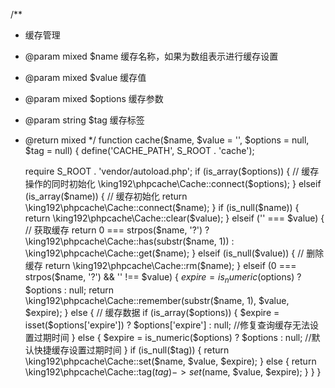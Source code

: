 /**
 * 缓存管理
 * @param mixed     $name 缓存名称，如果为数组表示进行缓存设置
 * @param mixed     $value 缓存值
 * @param mixed     $options 缓存参数
 * @param string    $tag 缓存标签
 * @return mixed
 */
function cache($name, $value = '', $options = null, $tag = null)
{
    define('CACHE_PATH', S_ROOT . 'cache');

    require S_ROOT . 'vendor/autoload.php';
    if (is_array($options)) {
        // 缓存操作的同时初始化
        \king192\phpcache\Cache::connect($options);
    } elseif (is_array($name)) {
        // 缓存初始化
        return \king192\phpcache\Cache::connect($name);
    }
    if (is_null($name)) {
        return \king192\phpcache\Cache::clear($value);
    } elseif ('' === $value) {
        // 获取缓存
        return 0 === strpos($name, '?') ? \king192\phpcache\Cache::has(substr($name, 1)) : \king192\phpcache\Cache::get($name);
    } elseif (is_null($value)) {
        // 删除缓存
        return \king192\phpcache\Cache::rm($name);
    } elseif (0 === strpos($name, '?') && '' !== $value) {
        $expire = is_numeric($options) ? $options : null;
        return \king192\phpcache\Cache::remember(substr($name, 1), $value, $expire);
    } else {
        // 缓存数据
        if (is_array($options)) {
            $expire = isset($options['expire']) ? $options['expire'] : null; //修复查询缓存无法设置过期时间
        } else {
            $expire = is_numeric($options) ? $options : null; //默认快捷缓存设置过期时间
        }
        if (is_null($tag)) {
            return \king192\phpcache\Cache::set($name, $value, $expire);
        } else {
            return \king192\phpcache\Cache::tag($tag)->set($name, $value, $expire);
        }
    }
}